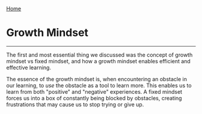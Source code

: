 [Home](https://zx37.github.io/learning-journal/)

# Growth Mindset

---

The first and most essential thing we discussed was the concept of growth mindset vs fixed mindset, and how a growth mindset enables efficient and effective learning.

The essence of the growth mindset is, when encountering an obstacle in our learning, to *use* the obstacle as a tool to learn more. This enables us to learn from both "positive" and "negative" experiences. A fixed mindset forces us into a box of constantly being blocked by obstacles, creating frustrations that may cause us to stop trying or give up.
